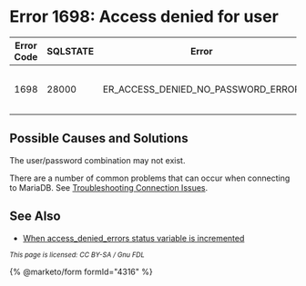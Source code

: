 # Error 1698: Access denied for user

| Error Code | SQLSTATE | Error                                   | Description                      |
| ---------- | -------- | --------------------------------------- | -------------------------------- |
| 1698       | 28000    | ER\_ACCESS\_DENIED\_NO\_PASSWORD\_ERROR | Access denied for user '%s'@'%s' |

## Possible Causes and Solutions

The user/password combination may not exist.

There are a number of common problems that can occur when connecting to MariaDB. See [Troubleshooting Connection Issues](https://github.com/mariadb-corporation/docs-server/blob/test/en/troubleshooting-connection-issues/README.md).

## See Also

* [When access\_denied\_errors status variable is incremented](https://github.com/mariadb-corporation/docs-server/blob/test/general-resources/security/user-account-management/incrementing-of-the-access_denied_errors-status-variable.md)

<sub>_This page is licensed: CC BY-SA / Gnu FDL_</sub>

{% @marketo/form formId="4316" %}
